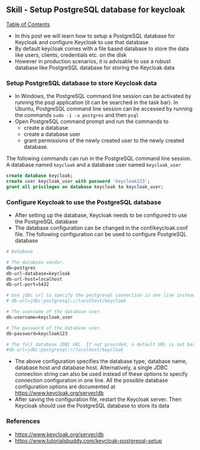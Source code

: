 ## Skill - Setup PostgreSQL database for keycloak

[Table of Contents](https://nagasudhir.blogspot.com/2020/04/taming-python-table-of-contents.html)
<br>

- In this post we will learn how to setup a PostgreSQL database for Keycloak and configure Keycloak to use that database
-   By default keycloak comes with a file based database to store the data like users, clients, credentials etc. on the disk
-   However in production scenarios, it is advisable to use a robust database like PostgreSQL database for storing the Keycloak data

### Setup PostgreSQL database to store Keycloak data
-   In Windows, the PostgreSQL command line session can be activated by running the psql application (it can be searched in the task bar). In Ubuntu, PostgreSQL command line session can be accessed by running the commands `sudo -i -u postgres` and then `psql`
-   Open PostgreSQL command prompt and run the commands to
    -   create a database
    -   create a database user
    -   grant permissions of the newly created user to the newly created database.

The following commands can run in the PostgreSQL command line session. A database named `keycloak` and a database user named `keycloak_user`

```sql
create database keycloak;
create user keycloak_user with password 'keycloak123';
grant all privileges on database keycloak to keycloak_user;

```

### Configure Keycloak to use the PostgreSQL database
-   After setting up the database, Keycloak needs to be configured to use the PostgreSQL database
-   The database configuration can be changed in the conf/keycloak.conf file. The following configuration can be used to configure PostgreSQL database

```bash
# Database

# The database vendor.
db=postgres
db-url-database=keycloak
db-url-host=localhost
db-url-port=5432

# Use jdbc url to specify the postgresql connection in one line instead of the above options
# db-url=jdbc:postgresql://localhost/keycloak

# The username of the database user.
db-username=keycloak_user

# The password of the database user.
db-password=keycloak123

# The full database JDBC URL. If not provided, a default URL is set based on the selected database vendor.
#db-url=jdbc:postgresql://localhost/keycloak

```

-   The above configuration specifies the database type, database name, database host and database host. Alternatively, a single JDBC connection string can also be used instead of these options to specify connection configuration in one line. All the possible database configuration options are documented at https://www.keycloak.org/server/db
-   After saving the configuration file, restart the Keycloak server. Then Keycloak should use the PostgreSQL database to store its data

### References

-   https://www.keycloak.org/server/db
-   https://www.tutorialsbuddy.com/keycloak-postgresql-setup
<!--stackedit_data:
eyJoaXN0b3J5IjpbMTE0MTI2MjY3LC0xNDkzODY0MTA3XX0=
-->